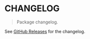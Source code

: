 # CHANGELOG

> Package changelog.

See [GitHub Releases](https://github.com/stdlib-js/math-iter-special-havercos/releases) for the changelog.